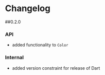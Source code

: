 # Changelog
##0.2.0
### API
* added functionality to `Color`
### Internal
* added version constraint for release of Dart